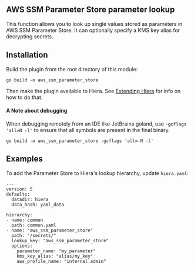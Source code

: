 ## AWS SSM Parameter Store parameter lookup

This function allows you to look up single values stored as parameters in AWS SSM Parameter Store. It can optionally specify a KMS key alias for decrypting secrets.

## Installation
Build the plugin from the root directory of this module:
```
go build -o aws_ssm_parameter_store
```
Then make the plugin available to Hiera. See
[Extending Hiera](https://github.com/lyraproj/hiera#Extending-Hiera) for info on how to do that.

#### A Note about debugging
When debugging remotely from an IDE like JetBrains goland, use `-gcflags 'all=N -l'` to ensure that all symbols are present in the
final binary.
```
go build -o aws_ssm_parameter_store -gcflags 'all=-N -l'
```

## Examples
To add the Parameter Store to Hiera's lookup hierarchy, update `hiera.yaml`:

```
---
version: 5
defaults:
  datadir: hiera
  data_hash: yaml_data

hierarchy:
- name: common
  path: common.yaml
- name: "aws_ssm_parameter_store"
  path: "/secrets/"
  lookup_key: "aws_ssm_parameter_store"
  options:
    parameter_name: "my_parameter"
    kms_key_alias: "alias/my_key"
    aws_profile_name: "internal.admin"
```

